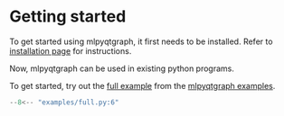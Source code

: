 # Getting started

To get started using mlpyqtgraph, it first needs to be installed. Refer to
[installation page](../installation.md) for instructions.

Now, mlpyqtgraph can be used in existing python programs.

To get started, try out the [full
example](https://github.com/swvanbuuren/mlpyqtgraph/tree/master/examples/full.py)
from the [mlpyqtgraph
examples](https://github.com/swvanbuuren/mlpyqtgraph/tree/master/examples).

```python
--8<-- "examples/full.py:6"
```
